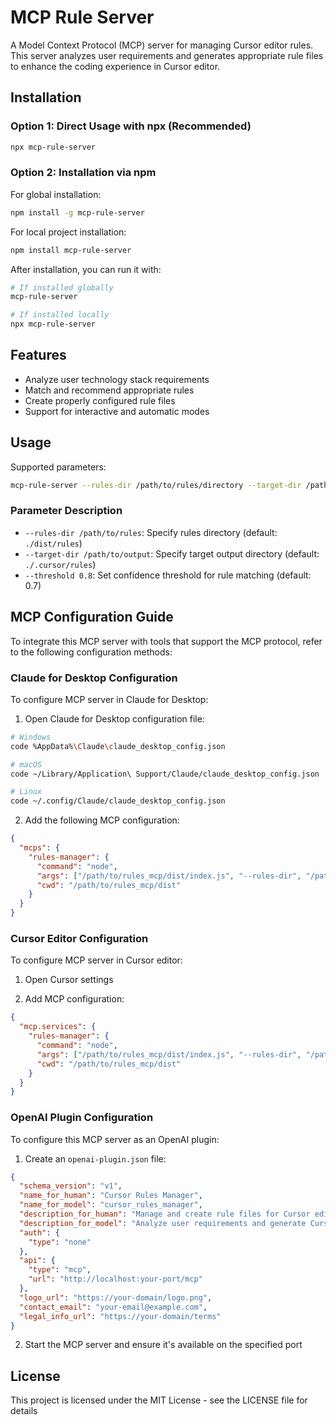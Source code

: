 # MCP Rule Server

A Model Context Protocol (MCP) server for managing Cursor editor rules. This server analyzes user requirements and generates appropriate rule files to enhance the coding experience in Cursor editor.

## Installation

### Option 1: Direct Usage with npx (Recommended)

```bash
npx mcp-rule-server
```

### Option 2: Installation via npm

For global installation:

```bash
npm install -g mcp-rule-server
```

For local project installation:

```bash
npm install mcp-rule-server
```

After installation, you can run it with:

```bash
# If installed globally
mcp-rule-server

# If installed locally
npx mcp-rule-server
```

## Features

- Analyze user technology stack requirements
- Match and recommend appropriate rules
- Create properly configured rule files
- Support for interactive and automatic modes

## Usage

Supported parameters:

```bash
mcp-rule-server --rules-dir /path/to/rules/directory --target-dir /path/to/output/directory --threshold 0.8
```

### Parameter Description

- `--rules-dir /path/to/rules`: Specify rules directory (default: `./dist/rules`)
- `--target-dir /path/to/output`: Specify target output directory (default: `./.cursor/rules`)
- `--threshold 0.8`: Set confidence threshold for rule matching (default: 0.7)

## MCP Configuration Guide

To integrate this MCP server with tools that support the MCP protocol, refer to the following configuration methods:

### Claude for Desktop Configuration

To configure MCP server in Claude for Desktop:

1. Open Claude for Desktop configuration file:

```bash
# Windows
code %AppData%\Claude\claude_desktop_config.json

# macOS
code ~/Library/Application\ Support/Claude/claude_desktop_config.json

# Linux
code ~/.config/Claude/claude_desktop_config.json
```

2. Add the following MCP configuration:

```json
{
  "mcps": {
    "rules-manager": {
      "command": "node",
      "args": ["/path/to/rules_mcp/dist/index.js", "--rules-dir", "/path/to/rules_mcp/dist/rules"],
      "cwd": "/path/to/rules_mcp/dist"
    }
  }
}
```

### Cursor Editor Configuration

To configure MCP server in Cursor editor:

1. Open Cursor settings

2. Add MCP configuration:

```json
{
  "mcp.services": {
    "rules-manager": {
      "command": "node",
      "args": ["/path/to/rules_mcp/dist/index.js", "--rules-dir", "/path/to/rules_mcp/dist/rules"],
      "cwd": "/path/to/rules_mcp/dist"
    }
  }
}
```

### OpenAI Plugin Configuration

To configure this MCP server as an OpenAI plugin:

1. Create an `openai-plugin.json` file:

```json
{
  "schema_version": "v1",
  "name_for_human": "Cursor Rules Manager",
  "name_for_model": "cursor_rules_manager",
  "description_for_human": "Manage and create rule files for Cursor editor",
  "description_for_model": "Analyze user requirements and generate Cursor editor rules via MCP protocol",
  "auth": {
    "type": "none"
  },
  "api": {
    "type": "mcp",
    "url": "http://localhost:your-port/mcp"
  },
  "logo_url": "https://your-domain/logo.png",
  "contact_email": "your-email@example.com",
  "legal_info_url": "https://your-domain/terms"
}
```

2. Start the MCP server and ensure it's available on the specified port

## License

This project is licensed under the MIT License - see the LICENSE file for details
